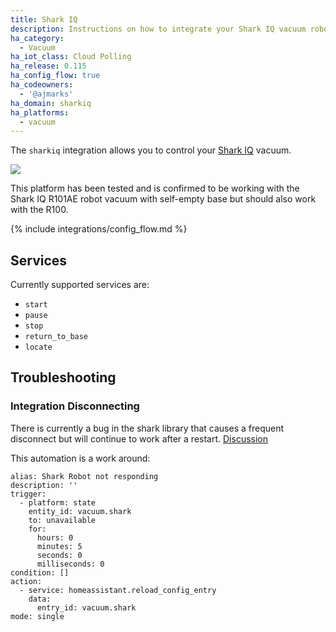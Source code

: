 ```yaml
---
title: Shark IQ
description: Instructions on how to integrate your Shark IQ vacuum robot with Home Assistant.
ha_category:
  - Vacuum
ha_iot_class: Cloud Polling
ha_release: 0.115
ha_config_flow: true
ha_codeowners:
  - '@ajmarks'
ha_domain: sharkiq
ha_platforms:
  - vacuum
---
```


The `sharkiq` integration allows you to control your [Shark IQ](https://www.sharkclean.com/vacuums/robot-vacuums/) vacuum.

<p class='img'>
<img src='/images/screenshots/more-info-dialog-sharkiq.png' />
</p>

This platform has been tested and is confirmed to be working with the Shark IQ R101AE robot vacuum with self-empty base but should also work with the R100.

{% include integrations/config_flow.md %}

## Services

Currently supported services are:

- `start`
- `pause`
- `stop`
- `return_to_base`
- `locate`

## Troubleshooting

### Integration Disconnecting

There is currently a bug in the shark library that causes a frequent disconnect but will continue to work after a restart. [Discussion](https://github.com/home-assistant/core/issues/44775)

This automation is a work around:
```
alias: Shark Robot not responding
description: ''
trigger:
  - platform: state
    entity_id: vacuum.shark
    to: unavailable
    for:
      hours: 0
      minutes: 5
      seconds: 0
      milliseconds: 0
condition: []
action:
  - service: homeassistant.reload_config_entry
    data:
      entry_id: vacuum.shark
mode: single
```
